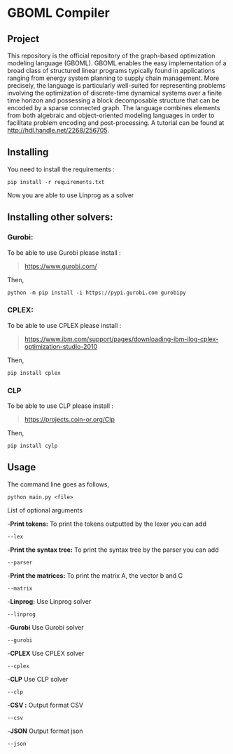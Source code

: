 # GBOML Compiler
## Project
This repository is the official repository of the graph-based optimization modeling language (GBOML). GBOML enables the easy implementation of a broad class of structured linear programs typically found in applications ranging from energy system planning to supply chain management. More precisely, the language is particularly well-suited for representing problems involving the optimization of discrete-time dynamical systems over a finite time horizon and possessing a block decomposable structure that can be encoded by a sparse connected graph. The language combines elements from both algebraic and object-oriented modeling languages in order to facilitate problem encoding and post-processing. A tutorial can be found at http://hdl.handle.net/2268/256705.

## Installing 
You need to install the requirements : 
```
pip install -r requirements.txt
```
Now you are able to use Linprog as a solver

## Installing other solvers: 
### Gurobi:
To be able to use Gurobi please install : 

>https://www.gurobi.com/

Then, 

```
python -m pip install -i https://pypi.gurobi.com gurobipy
```
### CPLEX: 
To be able to use CPLEX please install : 

>https://www.ibm.com/support/pages/downloading-ibm-ilog-cplex-optimization-studio-2010

Then,

```
pip install cplex
```

### CLP
To be able to use CLP please install : 
>https://projects.coin-or.org/Clp

Then, 

```
pip install cylp
```

## Usage 
The command line goes as follows,
```
python main.py <file> 
```
List of optional arguments

-**Print tokens:** To print the tokens outputted by the lexer you can add  

```
--lex
```

-**Print the syntax tree:** To print the syntax tree by the parser you can add

```
--parser
```

-**Print the matrices:** To print the matrix A, the vector b and C

```
--matrix
```

-**Linprog:** Use Linprog solver

```
--linprog
```

-**Gurobi** Use Gurobi solver

```
--gurobi
```

-**CPLEX** Use CPLEX solver

```
--cplex
```

-**CLP** Use CLP solver

```
--clp
```

-**CSV :** Output format CSV 

```
--csv
```

-**JSON** Output format json

```
--json
```